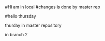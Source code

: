 #Hi am in local 
#changes is done by master rep

#hello thursday

thurday in master repository

in branch 2

